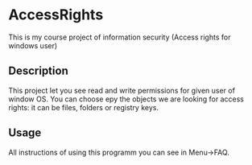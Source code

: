 # AccessRights
This is my  course project of information security (Access rights for windows user)

## Description
This project let you see read and write permissions for given user of window OS. You can choose еру the objects we are looking for access rights: it can be files, folders or 
registry keys. 

## Usage
All instructions of using this programm you can see in Menu->FAQ.
